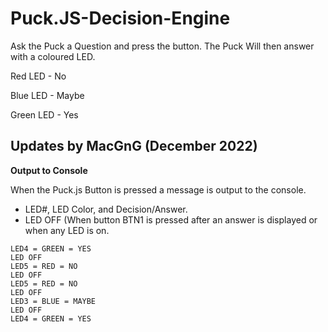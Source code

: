 # Puck.JS-Decision-Engine

Ask the Puck a Question and press the button.
The Puck Will then answer with a coloured LED.

Red LED - No

Blue LED - Maybe

Green LED - Yes


## Updates by MacGnG (December 2022)
**Output to Console**

When the Puck.js Button is pressed a message is output to the console.
- LED#, LED Color, and Decision/Answer.
- LED OFF (When button BTN1 is pressed after an answer is displayed or when any LED is on.

```
LED4 = GREEN = YES
LED OFF
LED5 = RED = NO
LED OFF
LED5 = RED = NO
LED OFF
LED3 = BLUE = MAYBE
LED OFF
LED4 = GREEN = YES
```
